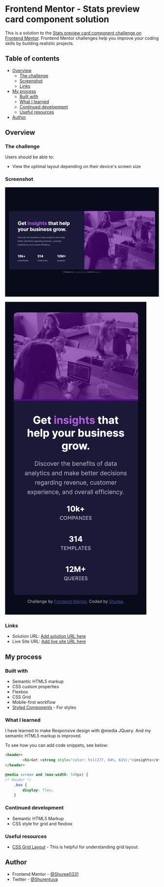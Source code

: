 # Frontend Mentor - Stats preview card component solution

This is a solution to the [Stats preview card component challenge on Frontend Mentor](https://www.frontendmentor.io/challenges/stats-preview-card-component-8JqbgoU62). Frontend Mentor challenges help you improve your coding skills by building realistic projects. 

## Table of contents

- [Overview](#overview)
  - [The challenge](#the-challenge)
  - [Screenshot](#screenshot)
  - [Links](#links)
- [My process](#my-process)
  - [Built with](#built-with)
  - [What I learned](#what-i-learned)
  - [Continued development](#continued-development)
  - [Useful resources](#useful-resources)
- [Author](#author)


## Overview

### The challenge

Users should be able to:

- View the optimal layout depending on their device's screen size

### Screenshot

![Desktop Screenshot](./screenshots/Desktop-screenshot.png)

![Mobile Screenshot](./screenshots/Mobile-screenshot.png)

### Links

- Solution URL: [Add solution URL here](https://your-solution-url.com)
- Live Site URL: [Add live site URL here](https://your-live-site-url.com)

## My process

### Built with

- Semantic HTML5 markup
- CSS custom properties
- Flexbox
- CSS Grid
- Mobile-first workflow
- [Styled Components](https://styled-components.com/) - For styles


### What I learned

I have learned to make Responsive design with @media JQuery. And my semantic HTML5 markup is improved.

To see how you can add code snippets, see below:

```html
<header>
        <h1>Get <strong style="color: hsl(277, 64%, 61%);">insights</strong> that help your business grow.</h1>
</header>
```
```css
@media screen and (max-width: 540px) {
/* Header */
    .box {
        display: flex;
    }
```

### Continued development

- Semantic HTML5 Markup
- CSS style for grid and flexbox

### Useful resources

- [CSS Grid Layout](https://css-tricks.com/snippets/css/complete-guide-grid/) - This is helpful for understanding grid layout.


## Author


- Frontend Mentor - [@Shuree0331](https://www.frontendmentor.io/profile/shuree0331)
- Twitter - [@Shurentuya](https://www.twitter.com/Shurentuya)

